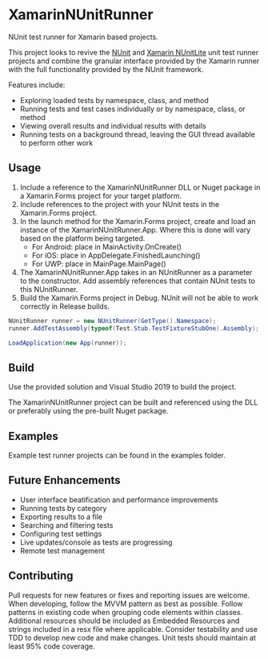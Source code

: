 # XamarinNUnitRunner

NUnit test runner for Xamarin based projects.

This project looks to revive the [NUnit](https://github.com/nunit/nunit.xamarin) and [Xamarin NUnitLite](https://github.com/xamarin) unit test runner projects and combine the granular interface provided by the Xamarin runner with the full functionality provided by the NUnit framework.

Features include:

- Exploring loaded tests by namespace, class, and method
- Running tests and test cases individually or by namespace, class, or method
- Viewing overall results and individual results with details
- Running tests on a background thread, leaving the GUI thread available to perform other work

## Usage

1. Include a reference to the XamarinNUnitRunner DLL or Nuget package in a Xamarin.Forms project for your target platform.
2. Include references to the project with your NUnit tests in the Xamarin.Forms project.
3. In the launch method for the Xamarin.Forms project, create and load an instance of the XamarinNUnitRunner.App. Where this is done will vary based on the platform being targeted.
    - For Android: place in MainActivity.OnCreate()
    - For iOS: place in AppDelegate.FinishedLaunching()
    - For UWP: place in MainPage.MainPage()
4. The XamarinNUnitRunner.App takes in an NUnitRunner as a parameter to the constructor. Add assembly references that contain NUnit tests to this NUnitRunner.
5. Build the Xamarin.Forms project in Debug. NUnit will not be able to work correctly in Release builds.

```csharp
NUnitRunner runner = new NUnitRunner(GetType().Namespace);
runner.AddTestAssembly(typeof(Test.Stub.TestFixtureStubOne).Assembly);

LoadApplication(new App(runner));
```

## Build

Use the provided solution and Visual Studio 2019 to build the project.

The XamarinNUnitRunner project can be built and referenced using the DLL or preferably using the pre-built Nuget package.

## Examples

Example test runner projects can be found in the examples folder.

## Future Enhancements

- User interface beatification and performance improvements
- Running tests by category
- Exporting results to a file
- Searching and filtering tests
- Configuring test settings
- Live updates/console as tests are progressing
- Remote test management

## Contributing

Pull requests for new features or fixes and reporting issues are welcome. When developing, follow the MVVM pattern as best as possible. Follow patterns in existing code when grouping code elements within classes. Additional resources should be included as Embedded Resources and strings included in a resx file where applicable. Consider testability and use TDD to develop new code and make changes. Unit tests should maintain at least 95% code coverage.
